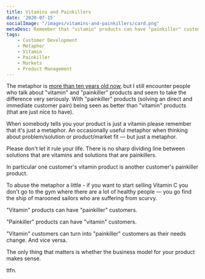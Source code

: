 ```yaml
---
title: Vitamins and Painkillers
date: '2020-07-15'
socialImage: "/images/vitamins-and-painkillers/card.png"
metaDesc: Remember that "vitamin" products can have "painkiller" customers.
tags:
    - Customer Development
    - Metaphor 
    - Vitamin 
    - Painkiller
    - Markets
    - Product Management
---
```


The metaphor is [more than ten years old now](https://www.chipgriffin.com/2007/05/26/book-review-my-start-up-life-by-ben-casnocha/), but I still encounter people who talk about "vitamin" and "painkiller" products and seem to take the difference very seriously. With "painkiller" products (solving an direct and immediate customer pain) being seen as better than "vitamin" products (that are just nice to have).

When somebody tells you your product is just a vitamin please remember that it's just a metaphor. An occasionally useful metaphor when thinking about problem/solution or product/market fit — but just a metaphor. 

Please don't let it rule your life. There is no sharp dividing line between solutions that are vitamins and solutions that are painkillers. 

In particular one customer's vitamin product is another customer's painkiller product.

To abuse the metaphor a little - if you want to start selling Vitamin C you don't go to the gym where there are a lot of healthy people — you go find the ship of marooned sailors who are suffering from scurvy. 

"Vitamin" products can have "painkiller" customers. 

"Painkiller" products can have "vitamin" customers. 

"Vitamin" customers can turn into "painkiller" customers as their needs change. And vice versa.

The only thing that matters is whether the business model for your product makes sense.

ttfn.
